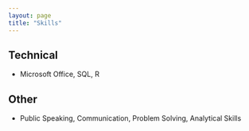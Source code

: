 ```yaml
---
layout: page
title: "Skills"
---
```

## Technical
* Microsoft Office, SQL, R

## Other
* Public Speaking, Communication, Problem Solving, Analytical Skills
